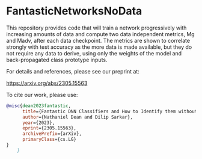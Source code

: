 # FantasticNetworksNoData

This repository provides code that will train a network progressively with increasing amounts of data and compute two data independent metrics, Mg and Madv, after each data checkpoint.  The metrics are shown to correlate strongly with test accuracy as the more data is made available, but they do not require any data to derive, using only the weights of the model and back-propagated class prototype inputs.

For details and references, please see our preprint at:

https://arxiv.org/abs/2305.15563

To cite our work, please use:

```bibtex
@misc{dean2023fantastic,
      title={Fantastic DNN Classifiers and How to Identify them without Data}, 
      author={Nathaniel Dean and Dilip Sarkar},
      year={2023},
      eprint={2305.15563},
      archivePrefix={arXiv},
      primaryClass={cs.LG}
}
    } 
```


